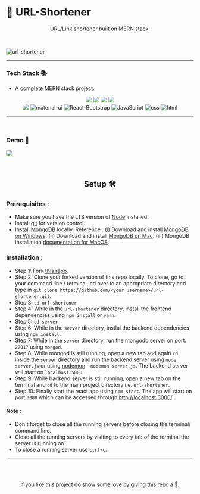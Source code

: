 # 🔗 URL-Shortener

  <p align="center">URL/Link shortener built on MERN stack.</p>  
    
  <br>
    
![url-shortener](/public/shortener_sneek.png)
  
---
  
### Tech Stack 📚

- A complete MERN stack project.

<p align="center">
     <img atl="MongoDB" src="https://img.shields.io/badge/-Mongodb-green?logo=mongodb&style=for-the-badge&logoColor=white">
     <img atl="ExpressJS" src="https://img.shields.io/badge/express.js-%23404d59.svg?style=for-the-badge&logo=express&logoColor=%2361DAFB">
     <img atl="React" src="https://img.shields.io/badge/-react-black?logo=react&style=for-the-badge">
     <img atl="NodeJS" src="https://img.shields.io/badge/node.js-%2343853D.svg?style=for-the-badge&logo=node-dot-js&logoColor=white">
     <br />
     <img atl="Mongoose" src="https://img.shields.io/badge/-Mongoose-brown?logo=mongoose&style=for-the-badge&logoColor=white">
     <img alt="material-ui" src="https://img.shields.io/badge/Material--UI-0081CB?style=for-the-badge&logo=material-ui&logoColor=white">
     <img alt="React-Bootstrap" src="https://img.shields.io/badge/-react--bootstrap-563D7C?style=for-the-badge">
     <img alt="JavaScript" src="https://img.shields.io/badge/-javascript-yellow?logo=javascript&logoColor=white&style=for-the-badge">
     <img alt="css" src="https://img.shields.io/badge/-css3-blue?logo=css3&style=for-the-badge">
     <img alt="html" src="https://img.shields.io/badge/-html5-red?logo=html5&logoColor=white&style=for-the-badge">
</p>
  
---  
  
<br>

### Demo 🎥

![](./public/shortener_demo.gif)

<br>

<h2 align="center">Setup 🛠</h2>  
  
### Prerequisites :  
  
- Make sure you have the LTS version of [Node](https://nodejs.org/) installed.
- Install [git](https://git-scm.com/downloads) for version control.
- Install [MongoDB](https://www.mongodb.com/try/download/community) locally. Reference : (i) Download and install [MongoDB on Windows](https://medium.com/@LondonAppBrewery/how-to-download-install-mongodb-on-windows-4ee4b3493514). (ii) Download and install [MongoDB on Mac](https://blog.londonappbrewery.com/how-to-download-install-mongodb-on-mac-2895ccd2b5c1). (iii) MongoDB installation [documentation for MacOS](https://docs.mongodb.com/manual/tutorial/install-mongodb-on-os-x/).

### Installation :

- Step 1: Fork [this repo](https://github.com/rishiraj-yuvaraj/url-shortener).
- Step 2: Clone your forked version of this repo locally. To clone, go to your command line / terminal, cd over to an appropriate directory and type in `git clone https://github.com/<your username>/url-shortener.git`.
- Step 3: `cd url-shortener`
- Step 4: While in the `url-shortener` directory, install the frontend dependencies using `npm install` or `yarn`.
- Step 5: `cd server`
- Step 6: While in the `server` directory, instlal the backend dependencies using `npm install`.
- Step 7: While in the `server` directory, run the mongodb server on port: `27017` using `mongod`.
- Step 8: While mongod is still running, open a new tab and again `cd` inside the `server` directory and run the backend server using `node server.js` or using [nodemon](https://www.npmjs.com/package/nodemon) - `nodemon server.js`. The backend server will start on `localhost:5000`.
- Step 9: While backend server is still running, open a new tab on the terminal and `cd` to the main project directory i.e. `url-shortener`.
- Step 10: Finally start the react app using `npm start`. The app will start on port `3000` which can be accessed through <http://localhost:3000/>.

#### Note :

- Don't forget to close all the running servers before closing the terminal/ command line.
- Close all the running servers by visiting to every tab of the terminal the server is running on.
- To close a running server use `ctrl+c`.

---

<br> <br>

<p align='center'>If you like this project do show some love by giving this repo a 🌟.</p>
  

